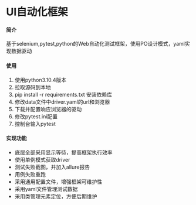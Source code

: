 # UI自动化框架

#### 简介

基于selenium,pytest,python的Web自动化测试框架，使用PO设计模式，yaml实现数据驱动

#### 使用

1. 使用python3.10.4版本
2. 拉取源码到本地
3. pip install -r requirements.txt 安装依赖库
4. 修改data文件中driver.yaml的url和浏览器
5. 下载并配置响应浏览器的驱动
6. 修改pytest.ini配置
7. 控制台输入pytest

#### 实现功能

- 底层全部采用显示等待，提高框架执行效率
- 使用单例模式获取driver
- 测试失败截图，并加入allure报告
- 用例失败重跑
- 采用通用配置文件，增强框架可维护性
- 采用yaml文件管理测试数据
- 采用类管理元素定位，方便后期维护

 

